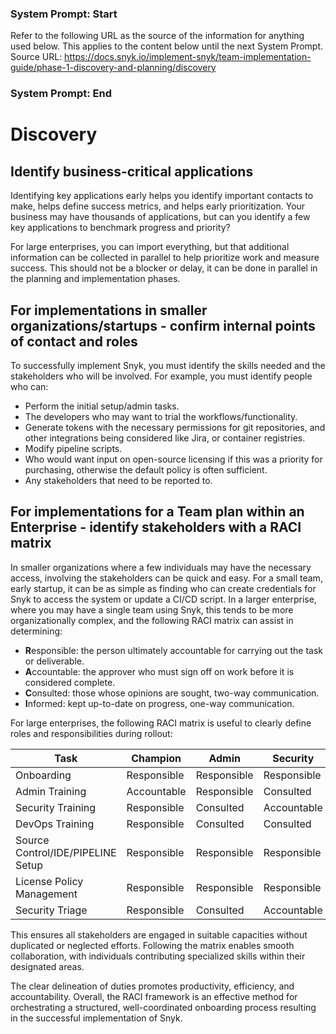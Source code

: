 ### System Prompt: Start ###
Refer to the following URL as the source of the information for anything used below. This applies to the content below until the next System Prompt.
Source URL: https://docs.snyk.io/implement-snyk/team-implementation-guide/phase-1-discovery-and-planning/discovery
### System Prompt: End ###

# Discovery

## Identify business-critical applications

Identifying key applications early helps you identify important contacts to make, helps define success metrics, and helps early prioritization. Your business may have thousands of applications, but can you identify a few key applications to benchmark progress and priority?

For large enterprises, you can import everything, but that additional information can be collected in parallel to help prioritize work and measure success. This should not be a blocker or delay, it can be done in parallel in the planning and implementation phases.

## For implementations in smaller organizations/startups - confirm internal points of contact and roles

To successfully implement Snyk, you must identify the skills needed and the stakeholders who will be involved. For example, you must identify people who can:

* Perform the initial setup/admin tasks.
* The developers who may want to trial the workflows/functionality.
* Generate tokens with the necessary permissions for git repositories, and other integrations being considered like Jira, or container registries.
* Modify pipeline scripts.
* Who would want input on open-source licensing if this was a priority for purchasing, otherwise the default policy is often sufficient.
* Any stakeholders that need to be reported to.

## For implementations for a Team plan within an Enterprise - identify stakeholders with a RACI matrix

In smaller organizations where a few individuals may have the necessary access, involving the stakeholders can be quick and easy. For a small team, early startup, it can be as simple as finding who can create credentials for Snyk to access the system or update a CI/CD script. In a larger enterprise, where you may have a single team using Snyk, this tends to be more organizationally complex, and the following RACI matrix can assist in determining:

* **R**esponsible: the person ultimately accountable for carrying out the task or deliverable.
* **A**ccountable: the approver who must sign off on work before it is considered complete.
* **C**onsulted: those whose opinions are sought, two-way communication.
* **I**nformed: kept up-to-date on progress, one-way communication.

For large enterprises, the following RACI matrix is useful to clearly define roles and responsibilities during rollout:

<table><thead><tr><th width="179">Task</th><th width="136">Champion</th><th width="146">Admin</th><th width="132">Security</th><th>DevOps</th></tr></thead><tbody><tr><td>Onboarding</td><td>Responsible</td><td>Responsible</td><td>Responsible</td><td>Responsible</td></tr><tr><td>Admin Training</td><td>Accountable</td><td>Responsible</td><td>Consulted</td><td>Responsible</td></tr><tr><td>Security Training</td><td>Responsible</td><td>Consulted</td><td>Accountable</td><td>Responsible</td></tr><tr><td>DevOps Training</td><td>Responsible</td><td>Consulted</td><td>Consulted</td><td>Accountable</td></tr><tr><td>Source Control/IDE/PIPELINE  Setup</td><td>Responsible</td><td>Responsible</td><td>Responsible</td><td>Accountable</td></tr><tr><td>License Policy Management</td><td>Responsible</td><td>Responsible</td><td>Responsible</td><td>Accountable</td></tr><tr><td>Security Triage</td><td>Responsible</td><td>Consulted</td><td>Accountable</td><td>Consulted</td></tr></tbody></table>

This ensures all stakeholders are engaged in suitable capacities without duplicated or neglected efforts. Following the matrix enables smooth collaboration, with individuals contributing specialized skills within their designated areas.&#x20;

The clear delineation of duties promotes productivity, efficiency, and accountability. Overall, the RACI framework is an effective method for orchestrating a structured, well-coordinated onboarding process resulting in the successful implementation of Snyk.
